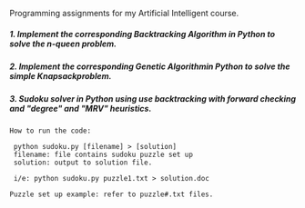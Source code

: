 Programming assignments for my Artificial Intelligent course. 

##### 1.  Implement the corresponding Backtracking Algorithm in Python to solve the n-queen problem.
##### 2.  Implement the corresponding Genetic Algorithmin Python to solve the simple Knapsackproblem.
##### 3.  Sudoku solver in Python using use backtracking with forward checking and "degree" and "MRV" heuristics. 
    How to run the code:
   
     python sudoku.py [filename] > [solution]
     filename: file contains sudoku puzzle set up
     solution: output to solution file.

     i/e: python sudoku.py puzzle1.txt > solution.doc

    Puzzle set up example: refer to puzzle#.txt files.
 

